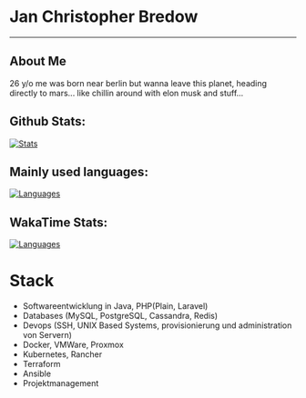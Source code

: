 # Jan Christopher Bredow

---

## About Me

26 y/o me was born near berlin but wanna leave this planet, heading directly to mars... like chillin around with elon
musk and stuff...

## Github Stats:

[![Stats](https://github-readme-stats.vercel.app/api?username=JanCBredow&show_icons=true&hide_border=true&hide_title=true&include_all_commits=true&count_private=true&bg_color=0d1117&text_color=0d9fde&hide_border=true)](https://github.com/JanCBredow/)

## Mainly used languages:

[![Languages](https://github-readme-stats.vercel.app/api/top-langs/?username=JanCBredow&hide_title=true&bg_color=0d1117&text_color=0d9fde&hide_border=true)](https://github.com/JanCBredow/)

## WakaTime Stats:

[![Languages](https://github-readme-stats.vercel.app/api/wakatime?username=7437a3c8-6e28-4e2f-999d-db031172ee45&hide_title=true&bg_color=0d1117&text_color=0d9fde&hide_border=true)](https://github.com/JanCBredow/)

# Stack

- Softwareentwicklung in Java, PHP(Plain, Laravel)
- Databases (MySQL, PostgreSQL, Cassandra, Redis)
- Devops (SSH, UNIX Based Systems, provisionierung und administration von Servern)
- Docker, VMWare, Proxmox
- Kubernetes, Rancher
- Terraform
- Ansible
- Projektmanagement
##
